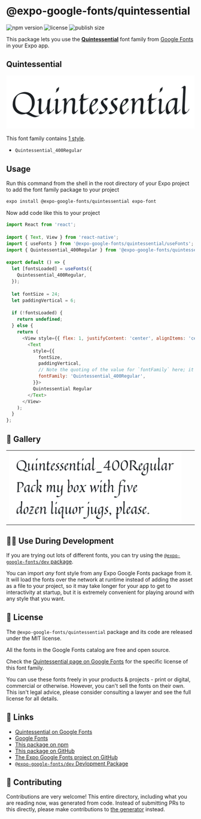 # @expo-google-fonts/quintessential

![npm version](https://flat.badgen.net/npm/v/@expo-google-fonts/quintessential)
![license](https://flat.badgen.net/github/license/expo/google-fonts)
![publish size](https://flat.badgen.net/packagephobia/install/@expo-google-fonts/quintessential)

This package lets you use the [**Quintessential**](https://fonts.google.com/specimen/Quintessential) font family from [Google Fonts](https://fonts.google.com/) in your Expo app.

## Quintessential

![Quintessential](./font-family.png)

This font family contains [1 style](#-gallery).

- `Quintessential_400Regular`

## Usage

Run this command from the shell in the root directory of your Expo project to add the font family package to your project
```sh
expo install @expo-google-fonts/quintessential expo-font
```

Now add code like this to your project
```js
import React from 'react';

import { Text, View } from 'react-native';
import { useFonts } from '@expo-google-fonts/quintessential/useFonts';
import { Quintessential_400Regular } from '@expo-google-fonts/quintessential/400Regular';

export default () => {
  let [fontsLoaded] = useFonts({
    Quintessential_400Regular,
  });

  let fontSize = 24;
  let paddingVertical = 6;

  if (!fontsLoaded) {
    return undefined;
  } else {
    return (
      <View style={{ flex: 1, justifyContent: 'center', alignItems: 'center' }}>
        <Text
          style={{
            fontSize,
            paddingVertical,
            // Note the quoting of the value for `fontFamily` here; it expects a string!
            fontFamily: 'Quintessential_400Regular',
          }}>
          Quintessential Regular
        </Text>
      </View>
    );
  }
};

```

## 🔡 Gallery


||||
|-|-|-|
|![Quintessential_400Regular](.//400Regular/Quintessential_400Regular.ttf.png)||||


## 👩‍💻 Use During Development

If you are trying out lots of different fonts, you can try using the [`@expo-google-fonts/dev` package](https://github.com/freeboub/google-fonts/tree/master/font-packages/dev#readme).

You can import *any* font style from any Expo Google Fonts package from it. It will load the fonts
over the network at runtime instead of adding the asset as a file to your project, so it may take longer
for your app to get to interactivity at startup, but it is extremely convenient
for playing around with any style that you want.

## 📖 License

The `@expo-google-fonts/quintessential` package and its code are released under the MIT license.

All the fonts in the Google Fonts catalog are free and open source.

Check the [Quintessential page on Google Fonts](https://fonts.google.com/specimen/Quintessential) for the specific license of this font family.

You can use these fonts freely in your products & projects - print or digital, commercial or otherwise. However, you can't sell the fonts on their own. This isn't legal advice, please consider consulting a lawyer and see the full license for all details.

## 🔗 Links

- [Quintessential on Google Fonts](https://fonts.google.com/specimen/Quintessential)
- [Google Fonts](https://fonts.google.com/)
- [This package on npm](https://www.npmjs.com/package/@expo-google-fonts/quintessential)
- [This package on GitHub](https://github.com/freeboub/google-fonts/tree/master/font-packages/quintessential)
- [The Expo Google Fonts project on GitHub](https://github.com/freeboub/google-fonts)
- [`@expo-google-fonts/dev` Devlopment Package](https://github.com/freeboub/google-fonts/tree/master/font-packages/dev)

## 🤝 Contributing

Contributions are very welcome! This entire directory, including what you are reading now, was generated from code. Instead of submitting PRs to this directly, please make contributions to [the generator](https://github.com/freeboub/google-fonts/tree/master/packages/generator) instead.
